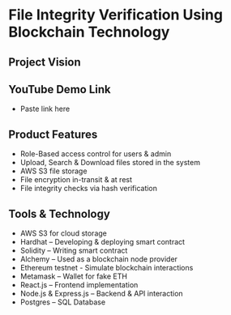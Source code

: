 # File Integrity Verification Using Blockchain Technology

## Project Vision



## YouTube Demo Link

- Paste link here

## Product Features

- Role-Based access control for users & admin
- Upload, Search & Download files stored in the system
- AWS S3 file storage
- File encryption in-transit & at rest
- File integrity checks via hash verification

## Tools & Technology 

- AWS S3 for cloud storage
- Hardhat – Developing & deploying smart contract
- Solidity – Writing smart contract
- Alchemy – Used as a blockchain node provider
- Ethereum testnet - Simulate blockchain interactions 
- Metamask – Wallet for fake ETH
- React.js – Frontend implementation
- Node.js & Express.js – Backend & API interaction
- Postgres – SQL Database 
